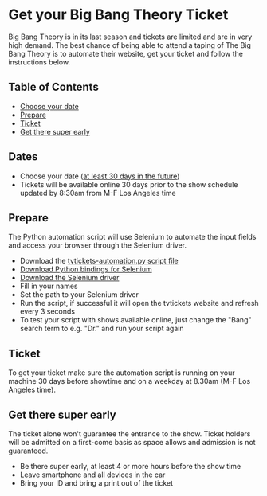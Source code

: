 # Get your Big Bang Theory Ticket

Big Bang Theory is in its last season and tickets are limited and are in very high demand. The best chance of being able to attend a taping of The Big Bang Theory is to automate their website, get your ticket and follow the instructions below.

## Table of Contents

- [Choose your date](#dates)
- [Prepare](#prepare)
- [Ticket](#ticket)
- [Get there super early](#get-there-super-early)

## Dates

- Choose your date ([at least 30 days in the future](https://www.tvtickets.com/fmi/core/recordlist.php))
- Tickets will be available online 30 days prior to the show schedule updated by 8:30am from M-F Los Angeles time

## Prepare

The Python automation script will use Selenium to automate the input fields and access your browser through the Selenium driver. 

- Download the [tvtickets-automation.py script file](https://github.com/herget/TVTickets-Automation/blob/master/tvtickets-automation.py)
- [Download Python bindings for Selenium](https://selenium-python.readthedocs.io/installation.html#downloading-python-bindings-for-selenium)
- [Download the Selenium driver](https://selenium-python.readthedocs.io/installation.html#drivers)
- Fill in your names
- Set the path to your Selenium driver
- Run the script, if successful it will open the tvtickets website and refresh every 3 seconds
- To test your script with shows available online, just change the "Bang" search term to e.g. "Dr." and run your script again

## Ticket

To get your ticket make sure the automation script is running on your machine 30 days before showtime and on a weekday at 8.30am (M-F Los Angeles time).  


## Get there super early

The ticket alone won't guarantee the entrance to the show. Ticket holders will be admitted on a first-come basis as space allows and admission is not guaranteed.
- Be there super early, at least 4 or more hours before the show time
- Leave smartphone and all devices in the car
- Bring your ID and bring a print out of the ticket
